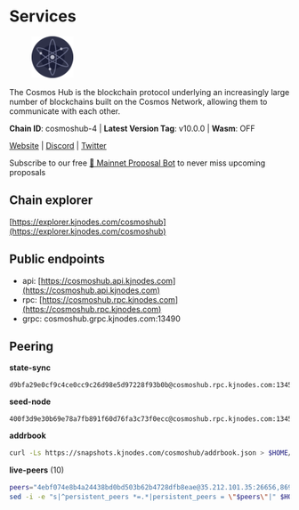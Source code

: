 # Services

<figure><img src="https://raw.githubusercontent.com/kj89/cosmos-images/main/logos/cosmoshub.png" alt=""><figcaption></figcaption></figure>

The Cosmos Hub is the blockchain protocol underlying an  increasingly large number of blockchains built on the  Cosmos Network, allowing them to communicate with each other.

**Chain ID**: cosmoshub-4 | **Latest Version Tag**: v10.0.0 | **Wasm**: OFF

[Website](https://hub.cosmos.network) | [Discord](https://discord.gg/cosmosnetwork) | [Twitter](https://twitter.com/cosmoshub)



Subscribe to our free [🤖 Mainnet Proposal Bot](https://t.me/kjnodes_proposal_bot) to never miss upcoming proposals


## Chain explorer
[https://explorer.kjnodes.com/cosmoshub](https://explorer.kjnodes.com/cosmoshub)

## Public endpoints

* api: [https://cosmoshub.api.kjnodes.com](https://cosmoshub.api.kjnodes.com)
* rpc: [https://cosmoshub.rpc.kjnodes.com](https://cosmoshub.rpc.kjnodes.com)
* grpc: cosmoshub.grpc.kjnodes.com:13490

## Peering

**state-sync**

```text
d9bfa29e0cf9c4ce0cc9c26d98e5d97228f93b0b@cosmoshub.rpc.kjnodes.com:13456
```

**seed-node**

```text
400f3d9e30b69e78a7fb891f60d76fa3c73f0ecc@cosmoshub.rpc.kjnodes.com:13459
```

**addrbook**
```bash
curl -Ls https://snapshots.kjnodes.com/cosmoshub/addrbook.json > $HOME/.gaia/config/addrbook.json
```

**live-peers** (10)
```bash
peers="4ebf074e8b4a24438bd0bd503b62b4728dfb8eae@35.212.101.35:26656,8698cb819c9a4503fe2c71055f1380d08edc5adf@204.16.244.116:26656,3da88430414ec9084c8983fe4d462cce655ff1f3@51.222.245.114:26656,cf52e109b7015d5c21f50ab4331fb7062160ab6c@35.206.171.231:26656,ca5011c44fd74d95e7fca487c69e301df195750c@65.108.122.246:26726,10e0e162ccfd3b36519bb22a0307473b5ad15014@31.7.196.71:26656,61afb0f37c02031f285f6b27ead2a3e7a97cc28a@35.212.34.104:26656,e48cbe82cc6193c28c08d8e1df6872052fa6e388@89.149.200.138:26656,d53ecee926a66a4a6b1858004f5f22f77faca036@3.69.52.20:26656,d9bfa29e0cf9c4ce0cc9c26d98e5d97228f93b0b@65.109.88.38:13456"
sed -i -e "s|^persistent_peers *=.*|persistent_peers = \"$peers\"|" $HOME/.gaia/config/config.toml
```
